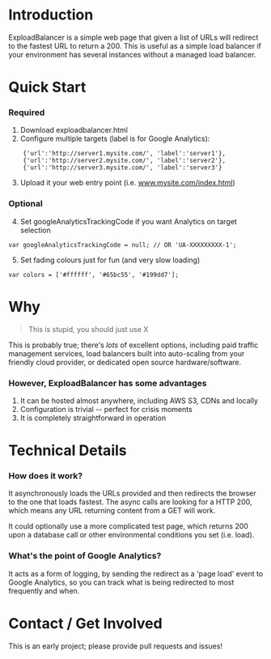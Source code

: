 # Introduction #

ExploadBalancer is a simple web page that given a list of URLs will redirect to the fastest URL to return a 200. This is useful as a simple load balancer if your environment has several instances without a managed load balancer.

# Quick Start #

### Required ###

1. Download exploadbalancer.html
2. Configure multiple targets (label is for Google Analytics):
~~~~
    {'url':'http://server1.mysite.com/', 'label':'server1'},
    {'url':'http://server2.mysite.com/', 'label':'server2'},
    {'url':'http://server3.mysite.com/', 'label':'server3'}
~~~~
3. Upload it your web entry point (i.e. www.mysite.com/index.html)

### Optional ###

4. Set googleAnalyticsTrackingCode if you want Analytics on target selection
~~~~
var googleAnalyticsTrackingCode = null; // OR 'UA-XXXXXXXXX-1';
~~~~
5. Set fading colours just for fun (and very slow loading)
~~~~
var colors = ['#ffffff', '#65bc55', '#199dd7'];
~~~~

# Why #
> This is stupid, you should just use X

This is probably true; there's *lots* of excellent options, including paid traffic management services, load balancers built into auto-scaling from your friendly cloud provider, or dedicated open source hardware/software.

### However, ExploadBalancer has some advantages ###

1. It can be hosted almost anywhere, including AWS S3, CDNs and locally
2. Configuration is trivial -- perfect for crisis moments
3. It is completely straightforward in operation

# Technical Details #

### How does it work? ###

It asynchronously loads the URLs provided and then redirects the browser to the one that loads fastest. The async calls are looking for a HTTP 200, which means any URL returning content from a GET will work.

It could optionally use a more complicated test page, which returns 200 upon a database call or other environmental conditions you set (i.e. load).

### What's the point of Google Analytics? ###

It acts as a form of logging, by sending the redirect as a 'page load' event to Google Analytics, so you can track what is being redirected to most frequently and when.

# Contact / Get Involved

This is an early project; please provide pull requests and issues!
